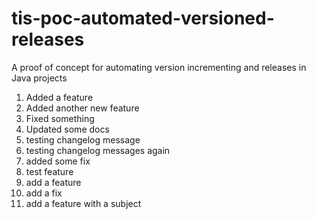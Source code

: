 # tis-poc-automated-versioned-releases
A proof of concept for automating version incrementing and releases in Java projects

 1. Added a feature
 2. Added another new feature
 3. Fixed something
 4. Updated some docs
 5. testing changelog message
 6. testing changelog messages again
 7. added some fix
 8. test feature
 9. add a feature
 10. add a fix
 11. add a feature with a subject

